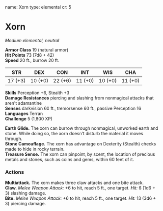 name: Xorn
type: elemental
cr: 5

# Xorn 
_Medium elemental, neutral_

**Armor Class** 19 (natural armor)    
**Hit Points** 73 (7d8 + 42)    
**Speed** 20 ft., burrow 20 ft. 

| STR     | DEX     | CON     | INT     | WIS     | CHA     |
|---------|---------|---------|---------|---------|---------|
| 17 (+3) | 10 (+0) | 22 (+6) | 11 (+0) | 10 (+0) | 11 (+0) |

**Skills** Perception +6, Stealth +3    
**Damage Resistances** piercing and slashing from nonmagical attacks that aren't adamantine    
**Senses** darkvision 60 ft., tremorsense 60 ft., passive Perception 16    
**Languages** Terran    
**Challenge** 5 (1,800 XP) 

**Earth Glide.** The xorn can burrow through nonmagical, unworked earth and stone. While doing so, the xorn doesn't disturb the material it moves through.    
**Stone Camouflage.** The xorn has advantage on Dexterity (Stealth) checks made to hide in rocky terrain.    
**Treasure Sense.** The xorn can pinpoint, by scent, the location of precious metals and stones, such as coins and gems, within 60 feet of it. 

### Actions 
**Multiattack.** The xorn makes three claw attacks and one bite attack.    
**Claw.** _Melee Weapon Attack:_ +6 to hit, reach 5 ft., one target. _Hit:_ 6 (1d6 + 3) slashing damage.    
**Bite.** _Melee Weapon Attack:_ +6 to hit, reach 5 ft., one target. _Hit:_ 13 (3d6 + 3) piercing damage.
